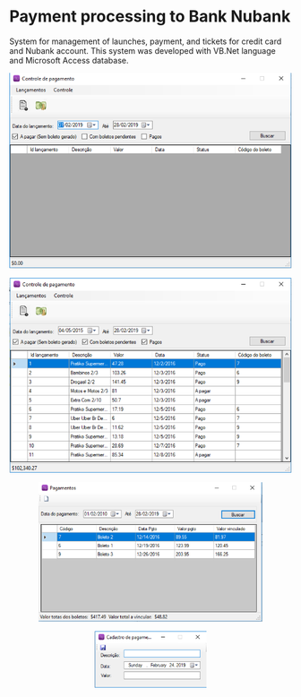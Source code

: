 # Payment processing to Bank Nubank

System for management of launches, payment, and tickets for credit card and Nubank account. This system was developed with VB.Net language and Microsoft Access database.

<p align="center"> <img width="600" src="imgs/1.png"> </p>
<p align="center"> <img width="600" src="imgs/2.png"> </p>
<p align="center"> <img width="400" src="imgs/3.png"> </p>
<p align="center"> <img width="200" src="imgs/4.png"> </p>

